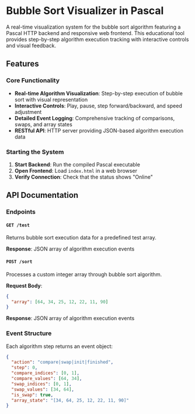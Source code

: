# Bubble Sort Visualizer in Pascal

A real-time visualization system for the bubble sort algorithm featuring a Pascal HTTP backend and responsive web frontend. This educational tool provides step-by-step algorithm execution tracking with interactive controls and visual feedback.

## Features

### Core Functionality
- **Real-time Algorithm Visualization**: Step-by-step execution of bubble sort with visual representation
- **Interactive Controls**: Play, pause, step forward/backward, and speed adjustment
- **Detailed Event Logging**: Comprehensive tracking of comparisons, swaps, and array states
- **RESTful API**: HTTP server providing JSON-based algorithm execution data


### Starting the System
1. **Start Backend**: Run the compiled Pascal executable
2. **Open Frontend**: Load `index.html` in a web browser
3. **Verify Connection**: Check that the status shows "Online"

## API Documentation

### Endpoints

#### `GET /test`
Returns bubble sort execution data for a predefined test array.

**Response**: JSON array of algorithm execution events

#### `POST /sort`
Processes a custom integer array through bubble sort algorithm.

**Request Body**:
```json
{
  "array": [64, 34, 25, 12, 22, 11, 90]
}
```

**Response**: JSON array of algorithm execution events

### Event Structure
Each algorithm step returns an event object:

```json
{
  "action": "compare|swap|init|finished",
  "step": 0,
  "compare_indices": [0, 1],
  "compare_values": [64, 34],
  "swap_indices": [0, 1],
  "swap_values": [34, 64],
  "is_swap": true,
  "array_state": "[34, 64, 25, 12, 22, 11, 90]"
}
```
